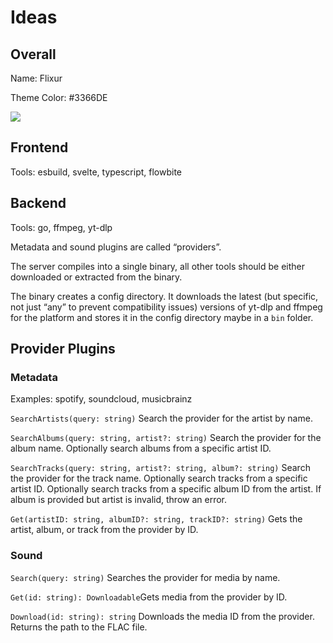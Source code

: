 # Ideas

## Overall

Name: Flixur

Theme Color: #3366DE

![](https://img.shields.io/badge/PREVIEW-3366DE)

## Frontend

Tools: esbuild, svelte, typescript, flowbite

## Backend

Tools: go, ffmpeg, yt-dlp

Metadata and sound plugins are called “providers”.

The server compiles into a single binary, all other tools should be either downloaded or extracted from the binary.

The binary creates a config directory. It downloads the latest (but specific, not just “any” to prevent compatibility issues) versions of yt-dlp and ffmpeg for the platform and stores it in the config directory maybe in a `bin` folder.

## Provider Plugins

### Metadata

Examples: spotify, soundcloud, musicbrainz

`SearchArtists(query: string)` Search the provider for the artist by name.

`SearchAlbums(query: string, artist?: string)` Search the provider for the album name. Optionally search albums from a specific artist ID.

`SearchTracks(query: string, artist?: string, album?: string)` Search the provider for the track name. Optionally search tracks from a specific artist ID. Optionally search tracks from a specific album ID from the artist. If album is provided but artist is invalid, throw an error.

`Get(artistID: string, albumID?: string, trackID?: string)` Gets the artist, album, or track from the provider by ID.

### Sound

`Search(query: string)` Searches the provider for media by name.

`Get(id: string): Downloadable`Gets media from the provider by ID.

`Download(id: string): string` Downloads the media ID from the provider. Returns the path to the FLAC file.